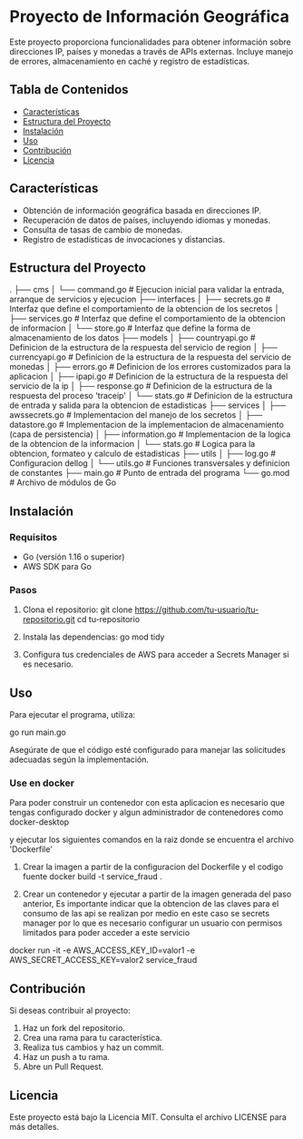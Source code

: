 # Proyecto de Información Geográfica

Este proyecto proporciona funcionalidades para obtener información sobre direcciones IP, países y monedas a través de APIs externas. Incluye manejo de errores, almacenamiento en caché y registro de estadísticas.

## Tabla de Contenidos

- [Características](#características)
- [Estructura del Proyecto](#estructura-del-proyecto)
- [Instalación](#instalación)
- [Uso](#uso)
- [Contribución](#contribución)
- [Licencia](#licencia)

## Características

- Obtención de información geográfica basada en direcciones IP.
- Recuperación de datos de países, incluyendo idiomas y monedas.
- Consulta de tasas de cambio de monedas.
- Registro de estadísticas de invocaciones y distancias.


## Estructura del Proyecto

.
├── cms
│   └── command.go             # Ejecucion inicial para validar la entrada, arranque de servicios y ejecucion
├── interfaces
│   ├── secrets.go             # Interfaz que define el comportamiento de la obtencion de los secretos
│   ├── services.go            # Interfaz que define el comportamiento de la obtencion de informacion
│   └── store.go               # Interfaz que define la forma de almacenamiento de los datos
├── models
│   ├── countryapi.go          # Definicion de la estructura de la respuesta del servicio de region
│   ├── currencyapi.go         # Definicion de la estructura de la respuesta del servicio de monedas
│   ├── errors.go              # Definicion de los errores customizados para la aplicacion
│   ├── ipapi.go               # Definicion de la estructura de la respuesta del servicio de la ip
│   ├── response.go            # Definicion de la estructura de la respuesta del proceso 'traceip'
│   └── stats.go               # Definicion de la estructura de entrada y salida para la obtencion de estadisticas
├── services
│   ├── awssecrets.go          # Implementacion del manejo de los secretos
│   ├── datastore.go           # Implementacion de la implementacion de almacenamiento (capa de persistencia)
│   ├── information.go         # Implementacion de la logica de la obtencion de la informacion
│   └── stats.go               # Logica para la obtencion, formateo y calculo de estadisticas
├── utils
│   ├── log.go                 # Configuracion dellog
│   └── utils.go               # Funciones transversales y definicion de constantes
├── main.go                    # Punto de entrada del programa
└── go.mod                     # Archivo de módulos de Go

## Instalación

### Requisitos

- Go (versión 1.16 o superior)
- AWS SDK para Go

### Pasos

1. Clona el repositorio:
   git clone https://github.com/tu-usuario/tu-repositorio.git
   cd tu-repositorio

2. Instala las dependencias:
   go mod tidy

3. Configura tus credenciales de AWS para acceder a Secrets Manager si es necesario.

## Uso

Para ejecutar el programa, utiliza:

go run main.go

Asegúrate de que el código esté configurado para manejar las solicitudes adecuadas según la implementación.

### Use en docker

Para poder construir un contenedor con esta aplicacion es necesario que tengas configurado docker
y algun administrador de contenedores como docker-desktop

y ejecutar los siguientes comandos en la raiz donde se encuentra el archivo 'Dockerfile'

1. Crear la imagen a partir de la configuracion del Dockerfile y el codigo fuente 
   docker build -t service_fraud .  

2. Crear un contenedor y ejecutar a partir de la imagen generada del paso anterior, Es importante indicar que la obtencion de las claves para el consumo de las api se realizan por medio en este caso se secrets manager por lo que es necesario configurar un usuario con permisos limitados para poder acceder a este servicio

docker run -it -e AWS_ACCESS_KEY_ID=valor1 -e AWS_SECRET_ACCESS_KEY=valor2 service_fraud

## Contribución

Si deseas contribuir al proyecto:

1. Haz un fork del repositorio.
2. Crea una rama para tu característica.
3. Realiza tus cambios y haz un commit.
4. Haz un push a tu rama.
5. Abre un Pull Request.

## Licencia

Este proyecto está bajo la Licencia MIT. Consulta el archivo LICENSE para más detalles.

